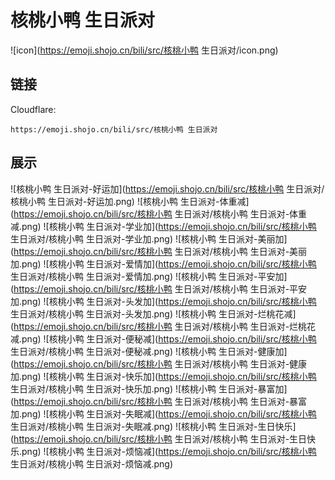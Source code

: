 # 核桃小鸭 生日派对
![icon](https://emoji.shojo.cn/bili/src/核桃小鸭 生日派对/icon.png)
## 链接
Cloudflare:
```
https://emoji.shojo.cn/bili/src/核桃小鸭 生日派对
```
## 展示
![核桃小鸭 生日派对-好运加](https://emoji.shojo.cn/bili/src/核桃小鸭 生日派对/核桃小鸭 生日派对-好运加.png)
![核桃小鸭 生日派对-体重减](https://emoji.shojo.cn/bili/src/核桃小鸭 生日派对/核桃小鸭 生日派对-体重减.png)
![核桃小鸭 生日派对-学业加](https://emoji.shojo.cn/bili/src/核桃小鸭 生日派对/核桃小鸭 生日派对-学业加.png)
![核桃小鸭 生日派对-美丽加](https://emoji.shojo.cn/bili/src/核桃小鸭 生日派对/核桃小鸭 生日派对-美丽加.png)
![核桃小鸭 生日派对-爱情加](https://emoji.shojo.cn/bili/src/核桃小鸭 生日派对/核桃小鸭 生日派对-爱情加.png)
![核桃小鸭 生日派对-平安加](https://emoji.shojo.cn/bili/src/核桃小鸭 生日派对/核桃小鸭 生日派对-平安加.png)
![核桃小鸭 生日派对-头发加](https://emoji.shojo.cn/bili/src/核桃小鸭 生日派对/核桃小鸭 生日派对-头发加.png)
![核桃小鸭 生日派对-烂桃花减](https://emoji.shojo.cn/bili/src/核桃小鸭 生日派对/核桃小鸭 生日派对-烂桃花减.png)
![核桃小鸭 生日派对-便秘减](https://emoji.shojo.cn/bili/src/核桃小鸭 生日派对/核桃小鸭 生日派对-便秘减.png)
![核桃小鸭 生日派对-健康加](https://emoji.shojo.cn/bili/src/核桃小鸭 生日派对/核桃小鸭 生日派对-健康加.png)
![核桃小鸭 生日派对-快乐加](https://emoji.shojo.cn/bili/src/核桃小鸭 生日派对/核桃小鸭 生日派对-快乐加.png)
![核桃小鸭 生日派对-暴富加](https://emoji.shojo.cn/bili/src/核桃小鸭 生日派对/核桃小鸭 生日派对-暴富加.png)
![核桃小鸭 生日派对-失眠减](https://emoji.shojo.cn/bili/src/核桃小鸭 生日派对/核桃小鸭 生日派对-失眠减.png)
![核桃小鸭 生日派对-生日快乐](https://emoji.shojo.cn/bili/src/核桃小鸭 生日派对/核桃小鸭 生日派对-生日快乐.png)
![核桃小鸭 生日派对-烦恼减](https://emoji.shojo.cn/bili/src/核桃小鸭 生日派对/核桃小鸭 生日派对-烦恼减.png)
